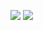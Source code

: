 ![](https://github.com/GrichinNikita2019/yandex_praktikum_da/blob/main/certificate/%D0%93%D1%80%D0%B8%D1%87%D0%B8%D0%BD_%D0%9D%D0%B8%D0%BA%D0%B8%D1%82%D0%B0_%D0%A1%D0%B5%D1%80%D0%B3%D0%B5%D0%B5%D0%B2%D0%B8%D1%87_20222DA00161_page-0001.jpg)
![](https://github.com/GrichinNikita2019/yandex_praktikum_da/blob/main/certificate/%D0%93%D1%80%D0%B8%D1%87%D0%B8%D0%BD_%D0%9D%D0%B8%D0%BA%D0%B8%D1%82%D0%B0_%D0%A1%D0%B5%D1%80%D0%B3%D0%B5%D0%B5%D0%B2%D0%B8%D1%87_20222DA00161_page-0002.jpg)
